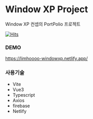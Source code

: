 # Window XP Project

Window XP 컨셉의 PortPolio 프로젝트

[![Hits](https://hits.seeyoufarm.com/api/count/incr/badge.svg?url=https%3A%2F%2Fgithub.com%2Flimhoooo%2FwindowXp-vue&count_bg=%2379C83D&title_bg=%23555555&icon=&icon_color=%23E7E7E7&title=hits&edge_flat=false)](https://hits.seeyoufarm.com)

### DEMO

https://limhoooo-windowxp.netlify.app/

### 사용기술

- Vite <br>
- Vue3 <br>
- Typescript <br>
- Axios <br>
- firebase <br>
- Netlify <br>
